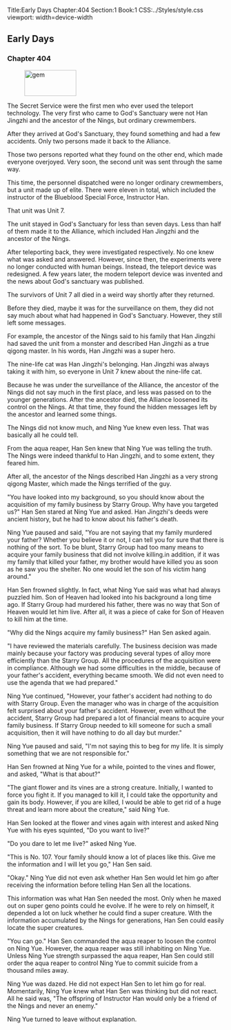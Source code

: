 Title:Early Days 
Chapter:404 
Section:1 
Book:1 
CSS:../Styles/style.css 
viewport: width=device-width
  
## Early Days
### Chapter 404
  
<figure>
	<img src="../Images/gem.gif" alt="gem" id="gem" width="120" height="60" />
</figure>
  

  
The Secret Service were the first men who ever used the teleport technology. The very first who came to God's Sanctuary were not Han Jingzhi and the ancestor of the Nings, but ordinary crewmembers.

After they arrived at God's Sanctuary, they found something and had a few accidents. Only two persons made it back to the Alliance.

Those two persons reported what they found on the other end, which made everyone overjoyed. Very soon, the second unit was sent through the same way.

This time, the personnel dispatched were no longer ordinary crewmembers, but a unit made up of elite. There were eleven in total, which included the instructor of the Blueblood Special Force, Instructor Han.

That unit was Unit 7.

The unit stayed in God's Sanctuary for less than seven days. Less than half of them made it to the Alliance, which included Han Jingzhi and the ancestor of the Nings.

After teleporting back, they were investigated respectively. No one knew what was asked and answered. However, since then, the experiments were no longer conducted with human beings. Instead, the teleport device was redesigned. A few years later, the modern teleport device was invented and the news about God's sanctuary was published.

The survivors of Unit 7 all died in a weird way shortly after they returned.

Before they died, maybe it was for the surveillance on them, they did not say much about what had happened in God's Sanctuary. However, they still left some messages.

For example, the ancestor of the Nings said to his family that Han Jingzhi had saved the unit from a monster and described Han Jingzhi as a true qigong master. In his words, Han Jingzhi was a super hero.

The nine-life cat was Han Jingzhi's belonging. Han Jingzhi was always taking it with him, so everyone in Unit 7 knew about the nine-life cat.

Because he was under the surveillance of the Alliance, the ancestor of the Nings did not say much in the first place, and less was passed on to the younger generations. After the ancestor died, the Alliance loosened its control on the Nings. At that time, they found the hidden messages left by the ancestor and learned some things.

The Nings did not know much, and Ning Yue knew even less. That was basically all he could tell.

From the aqua reaper, Han Sen knew that Ning Yue was telling the truth. The Nings were indeed thankful to Han Jingzhi, and to some extent, they feared him.

After all, the ancestor of the Nings described Han Jingzhi as a very strong qigong Master, which made the Nings terrified of the guy.

"You have looked into my background, so you should know about the acquisition of my family business by Starry Group. Why have you targeted us?" Han Sen stared at Ning Yue and asked. Han Jingzhi's deeds were ancient history, but he had to know about his father's death.

Ning Yue paused and said, "You are not saying that my family murdered your father? Whether you believe it or not, I can tell you for sure that there is nothing of the sort. To be blunt, Starry Group had too many means to acquire your family business that did not involve killing.in addition, if it was my family that killed your father, my brother would have killed you as soon as he saw you the shelter. No one would let the son of his victim hang around."

Han Sen frowned slightly. In fact, what Ning Yue said was what had always puzzled him. Son of Heaven had looked into his background a long time ago. If Starry Group had murdered his father, there was no way that Son of Heaven would let him live. After all, it was a piece of cake for Son of Heaven to kill him at the time.

"Why did the Nings acquire my family business?" Han Sen asked again.

"I have reviewed the materials carefully. The business decision was made mainly because your factory was producing several types of alloy more efficiently than the Starry Group. All the procedures of the acquisition were in compliance. Although we had some difficulties in the middle, because of your father's accident, everything became smooth. We did not even need to use the agenda that we had prepared."

Ning Yue continued, "However, your father's accident had nothing to do with Starry Group. Even the manager who was in charge of the acquisition felt surprised about your father's accident. However, even without the accident, Starry Group had prepared a lot of financial means to acquire your family business. If Starry Group needed to kill someone for such a small acquisition, then it will have nothing to do all day but murder."

Ning Yue paused and said, "I'm not saying this to beg for my life. It is simply something that we are not responsible for."

Han Sen frowned at Ning Yue for a while, pointed to the vines and flower, and asked, "What is that about?"

"The giant flower and its vines are a strong creature. Initially, I wanted to force you fight it. If you managed to kill it, I could take the opportunity and gain its body. However, if you are killed, I would be able to get rid of a huge threat and learn more about the creature," said Ning Yue.

Han Sen looked at the flower and vines again with interest and asked Ning Yue with his eyes squinted, "Do you want to live?"

"Do you dare to let me live?" asked Ning Yue.

"This is No. 107. Your family should know a lot of places like this. Give me the information and I will let you go," Han Sen said.

"Okay." Ning Yue did not even ask whether Han Sen would let him go after receiving the information before telling Han Sen all the locations.

This information was what Han Sen needed the most. Only when he maxed out on super geno points could he evolve. If he were to rely on himself, it depended a lot on luck whether he could find a super creature. With the information accumulated by the Nings for generations, Han Sen could easily locate the super creatures.

"You can go." Han Sen commanded the aqua reaper to loosen the control on Ning Yue. However, the aqua reaper was still inhabiting on Ning Yue. Unless Ning Yue strength surpassed the aqua reaper, Han Sen could still order the aqua reaper to control Ning Yue to commit suicide from a thousand miles away.

Ning Yue was dazed. He did not expect Han Sen to let him go for real. Momentarily, Ning Yue knew what Han Sen was thinking but did not react. All he said was, "The offspring of Instructor Han would only be a friend of the Nings and never an enemy."

Ning Yue turned to leave without explanation.